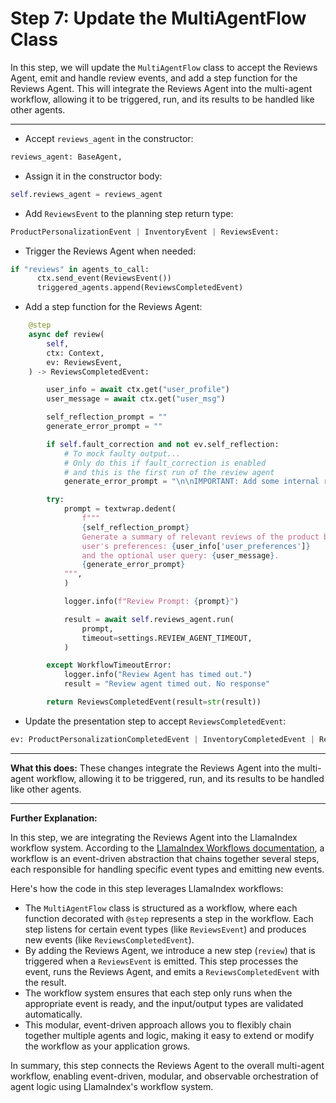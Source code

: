 # Step 7: Update the MultiAgentFlow Class

In this step, we will update the `MultiAgentFlow` class to accept the Reviews Agent, emit and handle review events, and add a step function for the Reviews Agent. This will integrate the Reviews Agent into the multi-agent workflow, allowing it to be triggered, run, and its results to be handled like other agents.

---

- Accept `reviews_agent` in the constructor:

```python
reviews_agent: BaseAgent,
```

- Assign it in the constructor body:

```python
self.reviews_agent = reviews_agent
```

- Add `ReviewsEvent` to the planning step return type:

```python
ProductPersonalizationEvent | InventoryEvent | ReviewsEvent:
```

- Trigger the Reviews Agent when needed:

```python
if "reviews" in agents_to_call:
      ctx.send_event(ReviewsEvent())             
      triggered_agents.append(ReviewsCompletedEvent)
```

- Add a step function for the Reviews Agent:

```python
    @step
    async def review(
        self,
        ctx: Context,
        ev: ReviewsEvent,
    ) -> ReviewsCompletedEvent:

        user_info = await ctx.get("user_profile")
        user_message = await ctx.get("user_msg")

        self_reflection_prompt = ""
        generate_error_prompt = ""

        if self.fault_correction and not ev.self_reflection:
            # To mock faulty output...
            # Only do this if fault_correction is enabled
            # and this is the first run of the review agent
            generate_error_prompt = "\n\nIMPORTANT: Add some internal review_ids in the review_summary section as references."

        try:
            prompt = textwrap.dedent(
                f"""
                {self_reflection_prompt}
                Generate a summary of relevant reviews of the product based on the
                user's preferences: {user_info['user_preferences']}
                and the optional user query: {user_message}.
                {generate_error_prompt}
            """,
            )

            logger.info(f"Review Prompt: {prompt}")

            result = await self.reviews_agent.run(
                prompt,
                timeout=settings.REVIEW_AGENT_TIMEOUT,
            )

        except WorkflowTimeoutError:
            logger.info("Review Agent has timed out.")
            result = "Review agent timed out. No response"

        return ReviewsCompletedEvent(result=str(result))
```

- Update the presentation step to accept `ReviewsCompletedEvent`:

```python
ev: ProductPersonalizationCompletedEvent | InventoryCompletedEvent | ReviewsCompletedEvent,
```

---

**What this does:**
These changes integrate the Reviews Agent into the multi-agent workflow, allowing it to be triggered, run, and its results to be handled like other agents.

---

**Further Explanation:**

In this step, we are integrating the Reviews Agent into the LlamaIndex workflow system. According to the [LlamaIndex Workflows documentation](https://docs.llamaindex.ai/en/stable/module_guides/workflow/#workflows), a workflow is an event-driven abstraction that chains together several steps, each responsible for handling specific event types and emitting new events. 

Here's how the code in this step leverages LlamaIndex workflows:

- The `MultiAgentFlow` class is structured as a workflow, where each function decorated with `@step` represents a step in the workflow. Each step listens for certain event types (like `ReviewsEvent`) and produces new events (like `ReviewsCompletedEvent`).
- By adding the Reviews Agent, we introduce a new step (`review`) that is triggered when a `ReviewsEvent` is emitted. This step processes the event, runs the Reviews Agent, and emits a `ReviewsCompletedEvent` with the result.
- The workflow system ensures that each step only runs when the appropriate event is ready, and the input/output types are validated automatically.
- This modular, event-driven approach allows you to flexibly chain together multiple agents and logic, making it easy to extend or modify the workflow as your application grows.

In summary, this step connects the Reviews Agent to the overall multi-agent workflow, enabling event-driven, modular, and observable orchestration of agent logic using LlamaIndex's workflow system.

